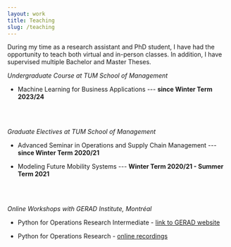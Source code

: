 ```yaml
---
layout: work
title: Teaching
slug: /teaching
---
```


During my time as a research assistant and PhD student, I have had the opportunity to teach both virtual and in-person classes.
In addition, I have supervised multiple Bachelor and Master Theses.

*Undergraduate Course at TUM School of Management*

* Machine Learning for Business Applications --- **since Winter Term 2023/24**
<br />
<br />


*Graduate Electives at TUM School of Management*

* Advanced Seminar in Operations and Supply Chain Management --- **since Winter Term 2020/21**

* Modeling Future Mobility Systems --- **Winter Term 2020/21 - Summer Term 2021**
<br />
<br />


*Online Workshops with GERAD Institute, Montréal* 

* Python for Operations Research Intermediate - [link to GERAD website](https://www.gerad.ca/fr/events/1964)

* Python for Operations Research - [online recordings](https://www.youtube.com/watch?v=MD2KSd4M68M&list=PLV_P5YiB-jct6AHc_bGBoQZ3dMRmBOAaV)

<br />
